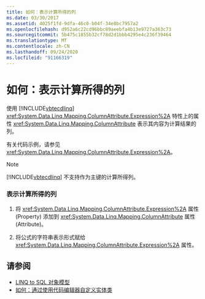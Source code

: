 ```yaml
---
title: 如何：表示计算所得的列
ms.date: 03/30/2017
ms.assetid: 4025f1fd-9dfa-46c0-b04f-34e8bc7957a2
ms.openlocfilehash: d952a6c22cd96bbc89aeebfa4b13e9727a363c73
ms.sourcegitcommit: 5b475c1855b32cf78d2d1bbb4295e4c236f39464
ms.translationtype: MT
ms.contentlocale: zh-CN
ms.lasthandoff: 09/24/2020
ms.locfileid: "91166319"
---
```

# <a name="how-to-represent-computed-columns"></a>如何：表示计算所得的列

使用 [!INCLUDE[vbtecdlinq](../../../../../../includes/vbtecdlinq-md.md)] <xref:System.Data.Linq.Mapping.ColumnAttribute.Expression%2A> 特性上的属性 <xref:System.Data.Linq.Mapping.ColumnAttribute> 表示其内容为计算结果的列。  
  
 有关代码示例，请参见<xref:System.Data.Linq.Mapping.ColumnAttribute.Expression%2A>。  
  
> [!NOTE]
> [!INCLUDE[vbtecdlinq](../../../../../../includes/vbtecdlinq-md.md)] 不支持作为主键的计算所得列。  
  
### <a name="to-represent-a-computed-column"></a>表示计算所得的列  
  
1. 将 <xref:System.Data.Linq.Mapping.ColumnAttribute.Expression%2A> 属性 (Property) 添加到 <xref:System.Data.Linq.Mapping.ColumnAttribute> 属性 (Attribute)。  
  
2. 将公式的字符串表示形式赋给 <xref:System.Data.Linq.Mapping.ColumnAttribute.Expression%2A> 属性。  
  
## <a name="see-also"></a>请参阅

- [LINQ to SQL 对象模型](the-linq-to-sql-object-model.md)
- [如何：通过使用代码编辑器自定义实体类](how-to-customize-entity-classes-by-using-the-code-editor.md)
